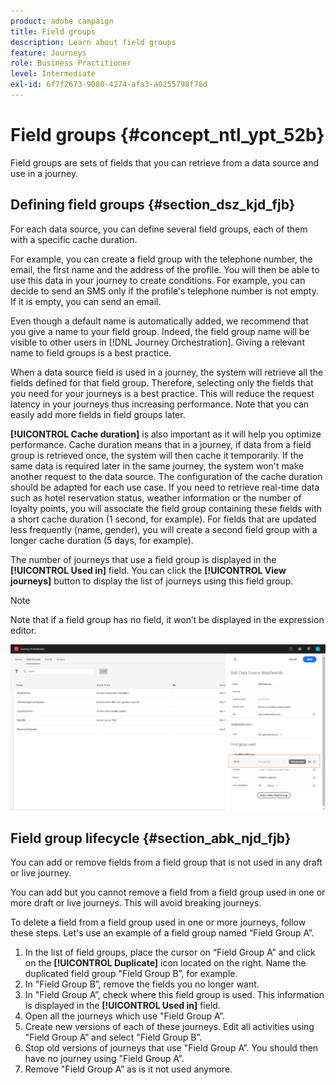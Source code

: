 ```yaml
---
product: adobe campaign
title: Field groups
description: Learn about field groups
feature: Journeys
role: Business Practitioner
level: Intermediate
exl-id: 6f7f2673-9080-4274-afa3-a0255798f78d
---
```

# Field groups {#concept_ntl_ypt_52b}

Field groups are sets of fields that you can retrieve from a data source and use in a journey.

## Defining field groups {#section_dsz_kjd_fjb}

For each data source, you can define several field groups, each of them with a specific cache duration.

For example, you can create a field group with the telephone number, the email, the first name and the address of the profile. You will then be able to use this data in your journey to create conditions. For example, you can decide to send an SMS only if the profile's telephone number is not empty. If it is empty, you can send an email.

Even though a default name is automatically added, we recommend that you give a name to  your field group. Indeed, the field group name will be visible to other users in [!DNL Journey Orchestration]. Giving a relevant name to field groups is a best practice.

When a data source field is used in a journey, the system will retrieve all the fields defined for that field group. Therefore, selecting only the fields that you need for your journeys is a best practice. This will reduce the request latency in your journeys thus increasing performance. Note that you can easily add more fields in field groups later.

**[!UICONTROL Cache duration]** is also important as it will help you optimize performance. Cache duration means that in a journey, if data from a field group is retrieved once, the system will then cache it temporarily. If the same data is required later in the same journey, the system won't make another request to the data source. The configuration of the cache duration should be adapted for each use case. If you need to retrieve real-time data such as hotel reservation status, weather information or the number of loyalty points, you will associate the field group containing these fields with a short cache duration (1 second, for example). For fields that are updated less frequently (name, gender), you will create a second field group with a longer cache duration (5 days, for example).

The number of journeys that use a field group is displayed in the **[!UICONTROL Used in]** field. You can click the **[!UICONTROL View journeys]** button to display the list of journeys using this field group.

>[!NOTE]
>
>Note that if a field group has no field, it won’t be displayed in the expression editor.

 ![](../assets/journey3bis.png)

## Field group lifecycle {#section_abk_njd_fjb}

You can add or remove fields from a field group that is not used in any draft or live journey.

You can add but you cannot remove a field from a field group used in one or more draft or live journeys. This will avoid breaking journeys.

To delete a field from a field group used in one or more journeys, follow these steps. Let's use an example of a field group named “Field Group A”.

1. In the list of field groups, place the cursor on “Field Group A” and click on the **[!UICONTROL Duplicate]** icon located on the right. Name the duplicated field group "Field Group B”, for example.
1. In "Field Group B”, remove the fields you no longer want.
1. In "Field Group A”, check where this field group is used. This information is displayed in the **[!UICONTROL Used in]** field.
1. Open all the journeys which use "Field Group A”.
1. Create new versions of each of these journeys. Edit all activities using "Field Group A” and select "Field Group B”.
1. Stop old versions of journeys that use "Field Group A”. You should then have no journey using "Field Group A”.
1. Remove "Field Group A” as is it not used anymore.
